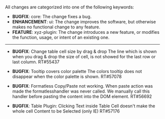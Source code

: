 All changes are categorized into one of the following keywords:

- **BUGFIX**:      core: The change fixes a bug.
- **ENHANCEMENT**: ui: The change improves the software, but otherwise makes no
                   functional change to any feature.
- **FEATURE**:     xyz-plugin: The change introduces a new feature, or modifies the function,
                   usage, or intent of an existing one.

----


- **BUGFIX**:      Change table cell size by drag & drop
                   The line which is shown when you drag & drop the size of cell,
                   is not showed for the last row or last column. RT#55437

- **BUGFIX**:      Tooltip covers color palette
                   The colors tooltip does not disappear when the color palette is shown.
                   RT#57078

- **BUGFIX**: Formatless Copy/Paste not working.
              When paste action was made the formatlesshandler was never called.
              We manually call this handler before pasting the content into the DOM element.
              RT#56692

- **BUGFIX**:      Table Plugin: Clicking Text inside Table Cell doesn't make the whole cell Content
                   to be Selected (only IE) RT#57176

